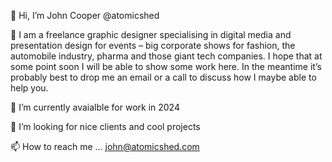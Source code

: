 👋 Hi, I’m John Cooper @atomicshed
 
 👀 I am a freelance graphic designer specialising in digital media and presentation design for events – big corporate shows for fashion, the automobile industry, pharma and those giant tech companies. I hope that at some point soon I will be able to show some work here. In the meantime it’s probably best to drop me an email or a call to discuss how I maybe able to help you.
 
 🌱 I’m currently avaialble for work in 2024
 
 💞️ I’m looking for nice clients and cool projects
 
 📫 How to reach me ... john@atomicshed.com

